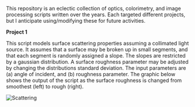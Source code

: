 This repository is an eclectic collection of optics, colorimetry, and image processing scripts written over the years.  Each targeted different projects, but I anticipate using/modifying these for future activities.

**Project 1**

This script models surface scattering properties assuming a collimated light source.  It assumes that a surface may be broken up in small segments, and that each segment is randomly assigned a slope.  The slopes are restricted by a gaussian distribution.  A surface roughness parameter may be adjusted by changing the distributions standard deviation.  The input parameters are (a) angle of incident, and (b) roughness parameter.  The graphic below shows the output of the script as the surface roughness is changed from smoothest (left) to rough (right).

![Scattering](https://github.com/timrobinson/Optics-Sandbox/assets/15863043/f9ba2309-8f5c-473b-b0d9-52961320f137)
